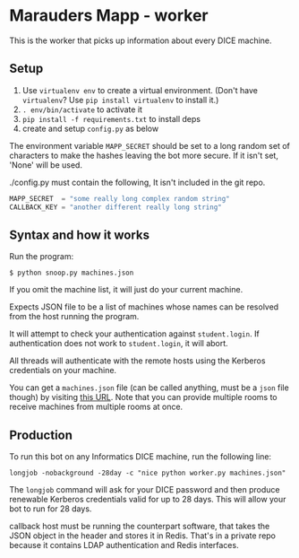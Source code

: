 # Marauders Mapp - worker
This is the worker that picks up information about every DICE machine.

## Setup

1. Use `virtualenv env` to create a virtual environment. (Don't have `virtualenv`? Use `pip install virtualenv` to install it.)
2. `. env/bin/activate` to activate it
3. `pip install -f requirements.txt` to install deps
4. create and setup `config.py` as below


The environment variable `MAPP_SECRET` should be set to a long random 
set of characters to make the hashes leaving the bot more secure.
If it isn't set, 'None' will be used.

./config.py must contain the following, It isn't included in the git repo.

```python
MAPP_SECRET  = "some really long complex random string"
CALLBACK_KEY = "another different really long string"
```

## Syntax and how it works

Run the program:
```
$ python snoop.py machines.json
```

If you omit the machine list, it will just do your current machine.

Expects JSON file to be a list of machines whose names can be resolved 
from the host running the program.

It will attempt to check your authentication against `student.login`.
If authentication does not work to `student.login`, it will abort.

All threads will authenticate with the remote hosts using the
Kerberos credentials on your machine.

You can get a `machines.json` file (can be called anything,
must be a `json` file though) by visiting
[this URL](https://map.betterinformatics.com/rooms/6.06,5.05).
Note that you can provide multiple rooms to receive machines
from multiple rooms at once.

## Production 

To run this bot on any Informatics DICE machine, run the following line:

```
longjob -nobackground -28day -c "nice python worker.py machines.json"
```

The `longjob` command will ask for your DICE password and then
produce renewable Kerberos credentials valid for up to 28 days.
This will allow your bot to run for 28 days.

callback host must be running the counterpart software, that takes the
JSON object in the header and stores it in Redis. That's in a private
repo because it contains LDAP authentication and Redis interfaces.

